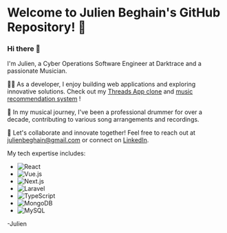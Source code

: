 
# Welcome to Julien Beghain's GitHub Repository! 👋

### Hi there 👋

I'm Julien, a Cyber Operations Software Engineer at Darktrace and a passionate Musician. 

👨‍💻 As a developer, I enjoy building web applications and exploring innovative solutions. Check out my [Threads App clone](https://github.com/decaftundra/threads) and [music recommendation system](https://github.com/decaftundra/unlistened-vue) !

🥁 In my musical journey, I've been a professional drummer for over a decade, contributing to various song arrangements and recordings.

🌱 Let's collaborate and innovate together! Feel free to reach out at [julienbeghain@gmail.com](mailto:julienbeghain@gmail.com) or connect on [LinkedIn](https://www.linkedin.com/in/julien-beghain).

My tech expertise includes:

- ![React](https://img.shields.io/badge/-React-black?style=flat-square&logo=react)
- ![Vue.js](https://img.shields.io/badge/-Vue.js-black?style=flat-square&logo=vue.js)
- ![Next.js](https://img.shields.io/badge/-Next.js-black?style=flat-square&logo=next.js)
- ![Laravel](https://img.shields.io/badge/-Laravel-black?style=flat-square&logo=laravel)
- ![TypeScript](https://img.shields.io/badge/-TypeScript-black?style=flat-square&logo=typescript)
- ![MongoDB](https://img.shields.io/badge/-MongoDB-black?style=flat-square&logo=mongodb)
- ![MySQL](https://img.shields.io/badge/-MySQL-black?style=flat-square&logo=mysql)

-Julien
